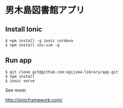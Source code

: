 # 男木島図書館アプリ

## Install Ionic

```
$ npm install -g ionic cordova
$ npm install ios-sim -g
```

## Run app

```
$ git clone git@github.com:ogijima-library/app.git
$ npm install
$ ionic serve
```

See more:

http://ionicframework.com/
